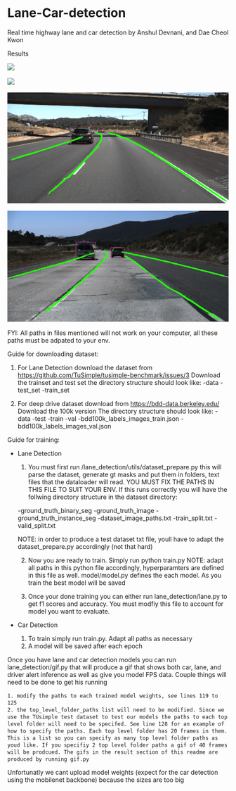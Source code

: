 # Lane-Car-detection

Real time highway lane and car detection by Anshul Devnani, and Dae Cheol Kwon

Results

![](test.gif)

![](test2.gif)

![](test3.gif)

![](test4.gif)

FYI: All paths in files mentioned will not work on your computer, all these paths must be adpated to your env.

Guide for downloading dataset:
1. For Lane Detection download the dataset from https://github.com/TuSimple/tusimple-benchmark/issues/3
Download the trainset and test set
the directory structure should look like:
-data
    -test_set
    -train_set


2. For deep drive dataset download from https://bdd-data.berkeley.edu/
Download the 100k version
The directory structure should look like:
-data
    -test
    -train
    -val
    -bdd100k_labels_images_train.json
    -bdd100k_labels_images_val.json

Guide for training:
- Lane Detection
    1. You must first run /lane_detection/utils/dataset_prepare.py this will parse the dataset, generate gt masks and put them in folders, text files that the dataloader will read. YOU MUST FIX THE PATHS IN THIS FILE TO SUIT YOUR ENV. If this runs correctly you will have the follwing directory structure in the dataset directory:

    -ground_truth_binary_seg
    -ground_truth_image
    -ground_truth_instance_seg
    -dataset_image_paths.txt
    -train_split.txt
    -valid_split.txt

    NOTE: in order to produce a test dataset txt file, youll have to adapt the dataset_prepare.py accordingly (not that hard)

    2. Now you are ready to train. Simply run python train.py
    NOTE: adapt all paths in this python file accordingly, hyperparamters are defined in this file as well. model/model.py defines the each model. As you train the best model will be saved

    3. Once your done training you can either run lane_detection/lane.py to get f1 scores and accuracy. You must modfiy this file to account for model you want to evaluate. 

- Car Detection
    1. To train simply run train.py. Adapt all paths as necessary
    2. A model will be saved after each epoch

Once you have lane and car detection models you can run lane_detection/gif.py that will produce a gif that shows both car, lane, and driver alert inference as well as give you model FPS data. Couple things will need to be done to get his running

    1. modify the paths to each trained model weights, see lines 119 to 125
    2. the top_level_folder_paths list will need to be modified. Since we use the TUsimple test dataset to test our models the paths to each top level folder will need to be specifed. See line 128 for an example of how to specify the paths. Each top level folder has 20 frames in them. This is a list so you can specify as many top level folder paths as youd like. If you specifiy 2 top level folder paths a gif of 40 frames will be prodcued. The gifs in the result section of this readme are produced by running gif.py

Unfortunatly we cant upload model weights (expect for the car detection using the mobilenet backbone) because the sizes are too big


